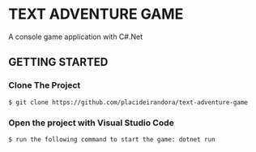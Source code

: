 # TEXT ADVENTURE GAME 
A console game application with C#.Net

## GETTING STARTED

### Clone The Project

```
$ git clone https://github.com/placideirandora/text-adventure-game
```

### Open the project with Visual Studio Code

```
$ run the following command to start the game: dotnet run
```
